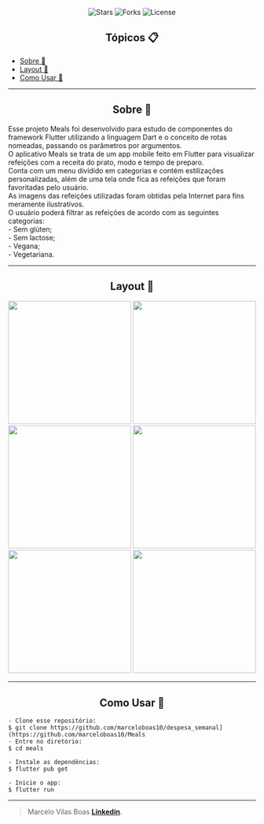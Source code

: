 <p align="center">
  <img src="https://img.shields.io/github/stars/marceloboas10/meals?label=stars&message=MIT&color=000000&labelColor=8257e5" alt="Stars">
  <img src="https://img.shields.io/github/forks/marceloboas10/meals?label=forks&message=MIT&color=000000&labelColor=8257e5" alt="Forks">     
  <img  src="https://img.shields.io/static/v1?label=license&message=MIT&color=000000&labelColor=8257e5" alt="License">

</p>

<h2 align="center">Tópicos 📋</h2>

   <p>
   
   - [Sobre 📖](#sobre-)
   - [Layout 🎨](#layout-)
   - [Como Usar 🤔](#como-usar-)

   </p>

---

<h2 align="center">Sobre 📖</h2>
   
<p>
   Esse projeto Meals foi desenvolvido para estudo de componentes do framework Flutter utilizando a linguagem Dart e o conceito de rotas nomeadas, passando os parâmetros por argumentos. <br>
   O aplicativo Meals se trata de um app mobile feito em Flutter para visualizar refeições com a receita do prato, modo e tempo de preparo.<br>
   Conta com um menu dividido em categorias e contém estilizações personalizadas, além de uma tela onde fica as refeições que foram favoritadas pelo usuário.<br>
   As imagens das refeições utilizadas foram obtidas pela Internet para fins meramente ilustrativos.<br>
   O usuário poderá filtrar as refeições de acordo com as seguintes categorias:<br>
   - Sem glúten;<br>
   - Sem lactose;<br>
   - Vegana;<br>
   - Vegetariana.<br>
</p>

---


<h2 align="center">Layout 🎨</h2>
<div align="center">
<img src="https://github.com/marceloboas10/Meals/assets/67197423/f950b97c-9ec6-4e54-b6d3-ffaea3723350" width="250px" />
<img src="https://github.com/marceloboas10/Meals/assets/67197423/7cde1d2c-b841-46f2-9d23-64d1b5287067" width="250px" />
<img src="https://github.com/marceloboas10/Meals/assets/67197423/09a8214c-bee3-469a-b78e-2eb9e7a0f9c0" width="250px" />
<img src="https://github.com/marceloboas10/Meals/assets/67197423/51a8818f-0628-43ad-be1e-cd72c6cc1383" width="250px" />
<img src="https://github.com/marceloboas10/Meals/assets/67197423/2e2c48d9-e7fc-49e6-a5c7-7e42a458f63e" width="250px" />
<img src="https://github.com/marceloboas10/Meals/assets/67197423/5c9e188e-f427-4156-8fd4-7678bf51393b" width="250px" />
</div>

---



<h2 align="center">Como Usar 🤔</h2>

   ```
   - Clone esse repositório:
   $ git clone https://github.com/marceloboas10/despesa_semanal](https://github.com/marceloboas10/Meals
   - Entre no diretório:
   $ cd meals

   - Instale as dependências:
   $ flutter pub get

   - Inicie o app: 
   $ flutter run
   ```

---

   >Marcelo Vilas Boas **[Linkedin](https://www.linkedin.com/in/marcelo-henrique-vilas-boas-b73980191/)**.<br> 
